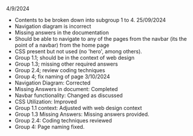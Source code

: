 4/9/2024 
-  Contents to be broken down into subgroup 1 to 4.
25/09/2024
-	Navigation diagram is incorrect
-	Missing answers in the documentation 
-	Should be able to navigate to any of the pages from the navbar (its the point of a navbar) from the home page
-	CSS present but not used (no 'hero', among others).
-	Group 1.1; should be in the context of web design 
-	Group 1.3; missing other required answers 
-	Group 2.4; review coding techniques 
-	Group 4; fix naming of page 
3/10/2024
-	Navigation Diagram: Corrected
-	Missing Answers in document: Completed
-	Navbar functionality: Changed as discussed
-	CSS Utilization: Improved
-	Group 1.1 context: Adjusted with web design context
-	Group 1.3 Missing Answers: Missing answers provided. 
-	Group 2.4: Coding techniques reviewed
-	Group 4: Page naming fixed. 
